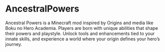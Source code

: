 # AncestralPowers
Ancestral Powers is a Minecraft mod inspired by Origins and media like Boku no Hero Academia. Players are born with unique abilities that shape their powers and playstyle. Unlock tools and enhancements tied to your innate skills, and experience a world where your origin defines your hero’s journey.
